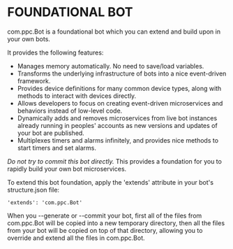 # FOUNDATIONAL BOT

com.ppc.Bot is a foundational bot which you can extend and build upon in your own bots.

It provides the following features:

* Manages memory automatically. No need to save/load variables.
* Transforms the underlying infrastructure of bots into a nice event-driven framework.
* Provides device definitions for many common device types, along with methods to interact with devices directly.
* Allows developers to focus on creating event-driven microservices and behaviors instead of low-level code.
* Dynamically adds and removes microservices from live bot instances already running in peoples' accounts as new versions and updates of your bot are published.
* Multiplexes timers and alarms infinitely, and provides nice methods to start timers and set alarms.

*Do not try to commit this bot directly.*  This provides a foundation for you to rapidly build your own bot microservices.

To extend this bot foundation, apply the 'extends' attribute in your bot's structure.json file:

    'extends': 'com.ppc.Bot' 
    
When you --generate or --commit your bot, first all of the files from com.ppc.Bot will be copied into a new temporary directory, then all the files from your bot will be copied on top of that directory, allowing you to override and extend all the files in com.ppc.Bot. 